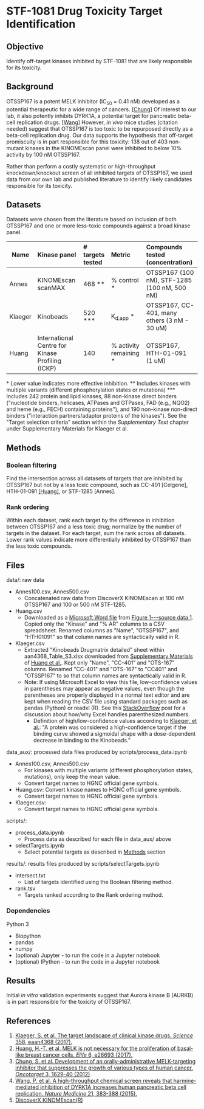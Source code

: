 # STF-1081 Drug Toxicity Target Identification

## Objective

Identify off-target kinases inhibited by STF-1081 that are likely responsible for its toxicity.

## Background

OTSSP167 is a potent MELK inhibitor (IC<sub>50</sub> = 0.41 nM) developed as a potential therapeutic for a wide range of cancers. [[Chung]](#ref) Of interest to our lab, it also potently inhibits DYRK1A, a potential target for pancreatic beta-cell replication drugs. [[Wang]](#ref) However, *in vivo* mice studies (citation needed) suggest that OTSSP167 is too toxic to be repurposed directly as a beta-cell replication drug. Our data supports the hypothesis that off-target promiscuity is in part responsible for this toxicity: 138 out of 403 non-mutant kinases in the KINOMEscan panel were inhibited to below 10% activity by 100 nM OTSSP167.

Rather than perform a costly systematic or high-throughput knockdown/knockout screen of all inhibited targets of OTSSP167, we used data from our own lab and published literature to identify likely candidates responsible for its toxicity.

## Datasets

Datasets were chosen from the literature based on inclusion of both OTSSP167 and one or more less-toxic compounds against a broad kinase panel.

| Name    | Kinase panel                                     | # targets tested | Metric                  | Compounds tested (concentration)             |
| ------- |:------------------------------------------------ |:---------------- |:----------------------- |:-------------------------------------------- |
| Annes   | KINOMEscan scanMAX                               | 468 \*\*         | % control \*            | OTSSP167 (100 nM), STF-1285 (100 nM, 500 nM) |
| Klaeger | Kinobeads                                        | 520 \*\*\*       | K<sub>d,app</sub> \*    | OTSSP167, CC-401, many others (3 nM - 30 uM) |
| Huang   | International Centre for Kinase Profiling (ICKP) | 140              | % activity remaining \* | OTSSP167, HTH-01-091 (1 uM)                  |

\* Lower value indicates more effective inhibition.
\*\* Includes kinases with multiple variants (different phosphorylation states or mutations)
\*\*\* Includes 242 protein and lipid kinases, 88 non-kinase direct binders ("nucleotide binders, helicases, ATPases and GTPases, FAD (e.g., NQO2) and heme (e.g., FECH) containing proteins"), and 190 non-kinase non-direct binders ("interaction partners/adaptor proteins of the kinases"). See the "Target selection criteria" section within the *Supplementary Text* chapter under Supplementary Materials for Klaeger et al.

## Methods <a name="methods"></a>

### Boolean filtering
Find the intersection across all datasets of targets that are inhibited by OTSSP167 but not by a less toxic compound, such as CC-401 [Celgene], HTH-01-091 [[Huang]](#ref), or STF-1285 [Annes].

### Rank ordering
Within each dataset, rank each target by the difference in inhibition between OTSSP167 and a less toxic drug; normalize by the number of targets in the dataset. For each target, sum the rank across all datasets. Lower rank values indicate more differentially inhibited by OTSSP167 than the less toxic compounds.

## Files

data/: raw data
* Annes100.csv, Annes500.csv
  * Concatenated raw data from DiscoverX KINOMEscan at 100 nM OTSSP167 and 100 or 500 nM STF-1285.
* Huang.csv
  * Downloaded as a [Microsoft Word file](https://elifesciences.org/download/aHR0cHM6Ly9jZG4uZWxpZmVzY2llbmNlcy5vcmcvYXJ0aWNsZXMvMjY2OTMvZWxpZmUtMjY2OTMtZmlnMS1kYXRhMS12MS5kb2N4/elife-26693-fig1-data1-v1.docx?_hash=UbxyMBf8pkVSYVLfuzWLRfqv35PCZ3rDoDex%2B6QmdWc%3D) from [Figure 1---source data 1](https://doi.org/10.7554/eLife.26693.004). Copied only the "Kinase" and "% AR" columns to a CSV spreadsheet. Renamed columns as "Name", "OTSSP167", and "HTH01091" so that column names are syntactically valid in R.
* Klaeger.csv
  * Extracted "Kinobeads Drugmatrix detailed" sheet within aan4368_Table_S3.xlsx downloaded from [Supplementary Materials](http://science.sciencemag.org/highwire/filestream/702936/field_highwire_adjunct_files/1/aan4368_Tables1-11.zip) of [Huang et al.](#ref). Kept only "Name", "CC-401" and "OTS-167" columns. Renamed "CC-401" and "OTS-167" to "CC401" and "OTSSP167" to so that column names are syntactically valid in R.
  * Note: If using Microsoft Excel to view this file, low-confidence values in parentheses may appear as negative values, even though the parentheses are properly displayed in a normal text editor and are kept when reading the CSV file using standard packages such as pandas (Python) or readxl (R). See this [StackOverflow](https://stackoverflow.com/questions/29648572/excel-values-in-parentheses-become-negative) post for a discussion about how/why Excel handles parenthesized numbers.
    * Definition of high/low-confidence values according to [Klaeger, et al.](#ref): "A protein was considered a high-confidence target if the binding curve showed a sigmoidal shape with a dose-dependent decrease in binding to the Kinobeads."

data_aux/: processed data files produced by scripts/process_data.ipynb
* Annes100.csv, Annes500.csv
  * For kinases with multiple variants (different phosphorylation states, mutations), only keep the mean value.
  * Convert target names to HGNC official gene symbols.
* Huang.csv: Convert kinase names to HGNC official gene symbols.
  * Convert target names to HGNC official gene symbols.
* Klaeger.csv: 
  * Convert target names to HGNC official gene symbols.

scripts/:
* process_data.ipynb
  * Process data as described for each file in data_aux/ above
* selectTargets.ipynb
  * Select potential targets as described in [Methods](#methods) section

results/: results files produced by scripts/selectTargets.ipynb
* intersect.txt
  * List of targets identified using the Boolean filtering method.
* rank.tsv
  * Targets ranked according to the Rank ordering method.

### Dependencies

Python 3
- Biopython
- pandas
- numpy
- (optional) Jupyter - to run the code in a Jupyter notebook
- (optional) IPython - to run the code in a Jupyter notebook

## Results

Initial *in vitro* validation experiments suggest that Aurora kinase B (AURKB) is in part responsible for the toxicity of OTSSP167.

## References <a name="ref"></a>
1. [Klaeger, S. et al. The target landscape of clinical kinase drugs. *Science* 358, eaan4368 (2017).](http://science.sciencemag.org/content/358/6367/eaan4368)
2. [Huang, H.-T. et al. MELK is not necessary for the proliferation of basal-like breast cancer cells. *Elife* 6, e26693 (2017).](https://elifesciences.org/articles/26693)
3. [Chung, S. et al. Development of an orally-administrative MELK-targeting inhibitor that suppresses the growth of various types of human cancer. *Oncotarget* 3, 1629-40 (2012)](https://doi.org/10.18632/oncotarget.790)
4. [Wang, P. et al. A high-throughput chemical screen reveals that harmine-mediated inhibition of DYRK1A increases human pancreatic beta cell replication. *Nature Medicine* 21, 383-388 (2015).](https://www.nature.com/articles/nm.3820)
5. [DiscoverX KINOMEscan(R)](https://www.discoverx.com/services/drug-discovery-development-services/kinase-profiling/kinomescan)